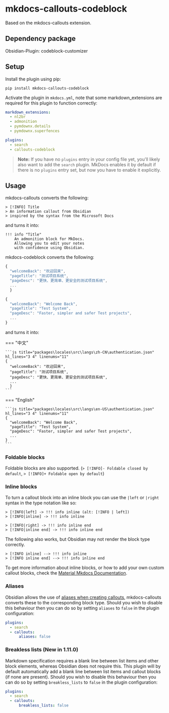 # mkdocs-callouts-codeblock

Based on the mkdocs-callouts extension.

## Dependency package

Obsidian-Plugin: codeblock-customizer

## Setup
Install the plugin using pip:

`pip install mkdocs-callouts-codeblock`

Activate the plugin in `mkdocs.yml`, note that some markdown_extensions are required for this plugin to function correctly:

```yaml
markdown_extensions:
  - nl2br
  - admonition
  - pymdownx.details
  - pymdownx.superfences

plugins:
  - search
  - callouts-codeblock
```

> **Note:** If you have no `plugins` entry in your config file yet, you'll likely also want to add the `search` plugin. MkDocs enables it by default if there is no `plugins` entry set, but now you have to enable it explicitly.

## Usage
mkdocs-callouts converts the following:
```
> [!INFO] Title
> An information callout from Obsidian
> inspired by the syntax from the Microsoft Docs
```
and turns it into:
```
!!! info "Title"
    An admonition block for MkDocs.
    Allowing you to edit your notes
    with confidence using Obsidian.
```

mkdocs-codeblock converts the following:

```js file:packages\locales\src\langs\zh-CN\authentication.json hl="13,14" ln="1" group="中英语言" tag="中文"
{
  "welcomeBack": "欢迎回来",
  "pageTitle": "测试项目系统",
  "pageDesc": "更快、更简单、更安全的测试项目系统",
  ...
  }
```
```js file:packages\locales\src\langs\en-US\authentication.json hl="13,14" ln="11" group="中英语言" tag="English"
{
  "welcomeBack": "Welcome Back",
  "pageTitle": "Test System",
  "pageDesc": "Faster, simpler and safer Test projects",
  ...
}
```

and turns it into:

=== "中文"

    ```js title="packages\locales\src\langs\zh-CN\authentication.json" hl_lines="3 4" linenums="11" 
    {
      "welcomeBack": "欢迎回来",
      "pageTitle": "测试项目系统",
      "pageDesc": "更快、更简单、更安全的测试项目系统",
      ...
      }
    ```

=== "English"

    ```js title="packages\locales\src\langs\en-US\authentication.json" hl_lines="3 4" linenums="11" 
    {
      "welcomeBack": "Welcome Back",
      "pageTitle": "Test System",
      "pageDesc": "Faster, simpler and safer Test projects",
      ...
    }
    ```


### Foldable blocks
Foldable blocks are also supported. (`> [!INFO]- Foldable closed by default`, `> [!INFO]+ Foldable open by default`)

### Inline blocks
To turn a callout block into an inline block you can use the `|left` or `|right` syntax in the type notation like so:
```
> [!INFO|left] -> !!! info inline (alt: [!INFO | left])
> [!INFO|inline] -> !!! info inline

> [!INFO|right] -> !!! info inline end 
> [!INFO|inline end] -> !!! info inline end
```

The following also works, but Obsidian may not render the block type correctly.
```
> [!INFO inline] --> !!! info inline
> [!INFO inline end] --> !!! info inline end
```
To get more information about inline blocks, or how to add your own custom callout blocks, check the [Material Mkdocs Documentation](https://squidfunk.github.io/mkdocs-material/reference/admonitions/#inline-blocks).

### Aliases
Obsidian allows the use of [aliases when creating callouts](https://help.obsidian.md/How+to/Use+callouts#Types), mkdocs-callouts converts these to the corresponding block type. Should you wish to disable this behaviour then you can do so by setting `aliases` to `false` in the plugin configuration:
```yaml
plugins:
  - search
  - callouts:
      aliases: false
```

### Breakless lists (New in 1.11.0)
Markdown specification requires a blank line between list items and other block elements, whereas Obsidian does not require this. This plugin will by default automatically add a blank line between list items and callout blocks (if none are present). Should you wish to disable this behaviour then you can do so by setting `breakless_lists` to `false` in the plugin configuration:
```yaml
plugins:
  - search
  - callouts:
      breakless_lists: false
```